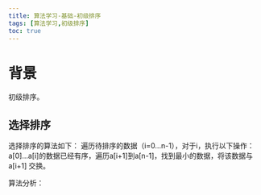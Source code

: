 ```yaml
---
title: 算法学习-基础-初级排序
tags: [算法学习,初级排序]
toc: true
---
```


# 背景
初级排序。

## 选择排序
选择排序的算法如下：
遍历待排序的数据（i=0...n-1），对于i，执行以下操作：   
a[0]...a[i]的数据已经有序，遍历a[i+1]到a[n-1]，找到最小的数据，将该数据与a[i+1] 交换。

算法分析：   





